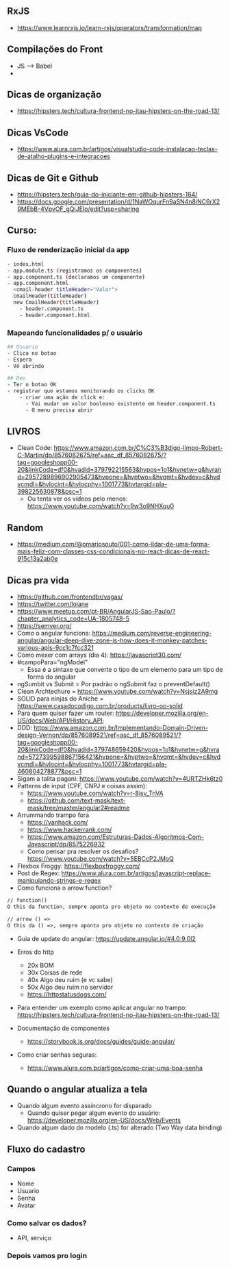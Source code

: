 ## RxJS
- https://www.learnrxjs.io/learn-rxjs/operators/transformation/map


## Compilações do Front
- JS --> Babel
- 


## Dicas de organização
- https://hipsters.tech/cultura-frontend-no-itau-hipsters-on-the-road-13/

## Dicas VsCode
- https://www.alura.com.br/artigos/visualstudio-code-instalacao-teclas-de-atalho-plugins-e-integracoes

## Dicas de Git e Github
- https://hipsters.tech/guia-do-iniciante-em-github-hipsters-184/
- https://docs.google.com/presentation/d/1NaWOqurFn9aSN4n8iNC6rX29MEbB-4VpvOF_gQiJEIo/edit?usp=sharing


## Curso: 

### Fluxo de renderização inicial da app

```sh
- index.html
- app.module.ts (registramos os componentes)
- app.component.ts (declaramos um componente)
- app.component.html 
  <cmail-header titleHeader="Valor">
  cmailHeader(titleHeader)
  new CmailHeader(titleHeader)
    - header.component.ts
    - header.component.html
```


### Mapeando funcionalidades p/ o usuário
```sh
## Usuario
- Clica no botao
- Espera
- Vê abrindo

## Dev
- Ter o botao OK 
- registrar que estamos monitorando os clicks OK
    - criar uma ação de click e:
      - Vai mudar um valor booleano existente em header.component.ts
      - O menu precisa abrir
```


## LIVROS
- Clean Code: https://www.amazon.com.br/C%C3%B3digo-limpo-Robert-C-Martin/dp/8576082675/ref=asc_df_8576082675/?tag=googleshopp00-20&linkCode=df0&hvadid=379792215563&hvpos=1o1&hvnetw=g&hvrand=2957289896902905473&hvpone=&hvptwo=&hvqmt=&hvdev=c&hvdvcmdl=&hvlocint=&hvlocphy=1001773&hvtargid=pla-398225630878&psc=1
  - Ou tenta ver os vídeos pelo menos: https://www.youtube.com/watch?v=9w3o9NHXqu0


## Random
- https://medium.com/@omariosouto/001-como-lidar-de-uma-forma-mais-feliz-com-classes-css-condicionais-no-react-dicas-de-react-915c13a2ab0e


## Dicas pra vida
- https://github.com/frontendbr/vagas/
- https://twitter.com/loiane
- https://www.meetup.com/pt-BR/AngularJS-Sao-Paulo/?chapter_analytics_code=UA-1805748-5
- https://semver.org/
- Como o angular funciona: https://medium.com/reverse-engineering-angular/angular-deep-dive-zone-js-how-does-it-monkey-patches-various-apis-9cc1c7fcc321
- Como mexer com arrays (dia 4): https://javascript30.com/
- #campoPara="ngModel"
  - Essa é a sintaxe que converte o tipo de um elemento para um tipo de forms do angular
- ngSumbit vs Submit = Por padrão o ngSubmit faz o preventDefault()
- Clean Archtechure = https://www.youtube.com/watch?v=Nsjsiz2A9mg
- SOLID para ninjas do Aniche = https://www.casadocodigo.com.br/products/livro-oo-solid
- Para quem quiser fazer um router: https://developer.mozilla.org/en-US/docs/Web/API/History_API;
- DDD: https://www.amazon.com.br/Implementando-Domain-Driven-design-Vernon/dp/8576089521/ref=asc_df_8576089521/?tag=googleshopp00-20&linkCode=df0&hvadid=379748659420&hvpos=1o1&hvnetw=g&hvrand=5727399598867156421&hvpone=&hvptwo=&hvqmt=&hvdev=c&hvdvcmdl=&hvlocint=&hvlocphy=1001773&hvtargid=pla-460804278877&psc=1
- Sigam a talita pagani: https://www.youtube.com/watch?v=4URTZHk6tz0
- Patterns de input (CPF, CNPJ e coisas assim):
  - https://www.youtube.com/watch?v=r-8isv_TnVA
  - https://github.com/text-mask/text-mask/tree/master/angular2#readme
- Arrummando trampo fora
  - https://vanhack.com/
  - https://www.hackerrank.com/
  - https://www.amazon.com/Estruturas-Dados-Algoritmos-Com-Javascript/dp/8575226932
  - Como pensar pra resolver os desafios? https://www.youtube.com/watch?v=5EBCcP2JMoQ
- Flexbox Froggy: https://flexboxfroggy.com/
- Post de Regex: https://www.alura.com.br/artigos/javascript-replace-manipulando-strings-e-regex
- Como funciona o arrow function?
```md
// function()
O this da function, sempre aponta pro objeto no contexto de execução

// arrow () =>
O this da () =>, sempre aponta pro objeto no contexto de criação
```
- Guia de update do angular: https://update.angular.io/#4.0:9.0l2

- Erros do http
  - 20x BOM
  - 30x Coisas de rede
  - 40x Algo deu ruim (e vc sabe)
  - 50x Algo deu ruim no servidor
  - https://httpstatusdogs.com/
- Para entender um exemplo como aplicar angular no trampo: https://hipsters.tech/cultura-frontend-no-itau-hipsters-on-the-road-13/
- Documentação de componentes
  - https://storybook.js.org/docs/guides/guide-angular/
- Como criar senhas seguras:
  - https://www.alura.com.br/artigos/como-criar-uma-boa-senha

## Quando o angular atualiza a tela
- Quando algum evento assincrono for disparado
  - Quando quiser pegar algum evento do usuário: https://developer.mozilla.org/en-US/docs/Web/Events
- Quando algum dado do modelo (.ts) for alterado (Two Way data binding)


## Fluxo do cadastro


### Campos
- Nome
- Usuario
- Senha
- Avatar

### Como salvar os dados?
- API, serviço

### Depois vamos pro login
